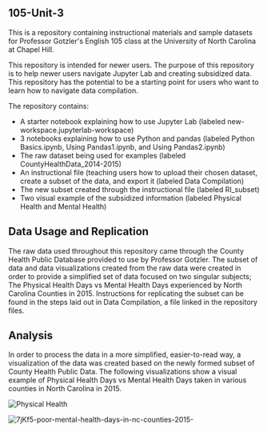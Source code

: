 ## 105-Unit-3

This is a repository containing instructional materials and sample datasets for Professor Gotzler's English 105 class at the University of North Carolina at Chapel Hill.

This repository is intended for newer users.
The purpose of this repository is to help newer users navigate Jupyter Lab and creating subsidized data.
This repository has the potential to be a starting point for users who want to learn how to navigate data compilation.

The repository contains:
- A starter notebook explaining how to use Jupyter Lab (labeled new-workspace.jupyterlab-workspace)
- 3 notebooks explaining how to use Python and pandas (labeled Python Basics.ipynb, Using Pandas1.ipynb, and Using Pandas2.ipynb)
- The raw dataset being used for examples (labeled CountyHealthData_2014-2015)
- An instructional file (teaching users how to upload their chosen dataset, create a subset of the data, and export it (labeled Data Compilation)
- The new subset created through the instructional file (labeled RI_subset)
- Two visual example of the subsidized information (labeled Physical Health and Mental Health)


## Data Usage and Replication

The raw data used throughout this repository came through the County Health Public Database provided to use by Professor Gotzler. The subset of data and data visualizations created from the raw data were created in order to provide a simplified set of data focused on two singular subjects; The Physical Health Days vs Mental Health Days experienced by North Carolina Counties in 2015. Instructions for replicating the subset can be found in the steps laid out in Data Compilation, a file linked in the repository files. 


## Analysis

In order to process the data in a more simplified, easier-to-read way, a visualization of the data was created based on the newly formed subset of County Health Public Data. The following visualizations show a visual example of Physical Health Days vs Mental Health Days taken in various counties in North Carolina in 2015.

![Physical Health](https://user-images.githubusercontent.com/118376836/204283881-e4db7cd4-0a88-4ba4-a333-f5ccac4412f9.png)

![7jKf5-poor-mental-health-days-in-nc-counties-2015-](https://user-images.githubusercontent.com/118376836/204283902-86387f35-3d3b-4b36-bc98-a152331ea9c4.png)

